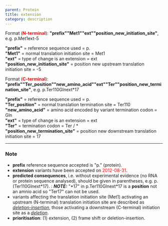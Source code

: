 ```yaml
---
parent: Protein
title: extension
category: description
---
```


Format (**<font color="red">N-terminal</font>**):  **"prefix""Met1""ext""position_new_initiation_site"**,  e.g. p.Met1ext-5

**"prefix"**  =  reference sequence used  =  p.<br>
**"Met1"**  =  normal translation initiation site  =  Met1<br>
**"ext"**  =  type of change is an extension =  ext<br>
**"position_new_initiation_site"**  =  position new upstream translation initiation site =  -5

Format (**<font color="red">C-terminal</font>**):  **"prefix""Ter_position""new_amino_acid""ext""Ter""position_new_termination_site"**,  e.g. p.Ter110Glnext\*17

**"prefix"**  =  reference sequence used  =  p.<br>
**"Ter_position"**  =  normal translation termination site  =  Ter110<br>
**"new_amino_acid"**  =  amino acid encoded by variant termination codon  =  Gln<br>
**"ext"**  =  type of change is an extension =  ext<br>
**"Ter"**  =  termination codon = Ter / \*<br>
**"position_new_termination_site"**  =  position new downstream translation initiation site =  17

---

### Note

* **prefix** reference sequence accepted is "p." (protein).
* **extension** variants have been accepted on <font color="red">2012-08-31</font>.
* **predicted consequences**, i.e. without experimental evidence (no RNA or protein sequence analysed), should be given in parentheses, e.g. p.(Ter110Glnext\*17).
  : _**NOTE:**_ "\*17" in p.Ter110Glnext\*17 is a **position** not an amnio acid so "Ter17" can not be used.
* variants affecting the translation initiation site (Met1) activating an upstream (N-terminal) translation initiation site are described as [_deletion-insertion_](/recommendations/protein/variant/delins/), those activating a downstream (C-terminal)  initiation site as a [_deletion_](/recommendations/protein/variant/deletion/).
* **prioritisation**: (1) extension, (2) frame shift or deletion-insertion.
